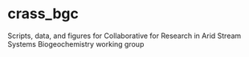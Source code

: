 # crass_bgc
Scripts, data, and figures for Collaborative for Research in Arid Stream Systems Biogeochemistry working group
